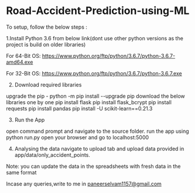 # Road-Accident-Prediction-using-ML

To setup, follow the below steps :

1.Install Python 3.6 from below link(dont use other python versions as the project is build on older libraries)

For 64-Bit OS: https://www.python.org/ftp/python/3.6.7/python-3.6.7-amd64.exe

For 32-Bit OS: https://www.python.org/ftp/python/3.6.7/python-3.6.7.exe

2. Download required libraries

upgrade the pip  - python -m pip install --upgrade pip
download the below libraries one by one
pip install flask
pip install flask_bcrypt
pip install requests
pip install pandas
pip install -U scikit-learn==0.21.3

3. Run the App

open command prompt and navigate to the source folder.
run the app using
    python run.py
open your browser and go to localhost:5000

4. Analysing the data
navigate to upload tab and upload data provided in app/data/only_accident_points.

Note: you can update the data in the spreadsheets with fresh data in the same format

Incase any queries,write to me in paneerselvam1157@gmail.com
